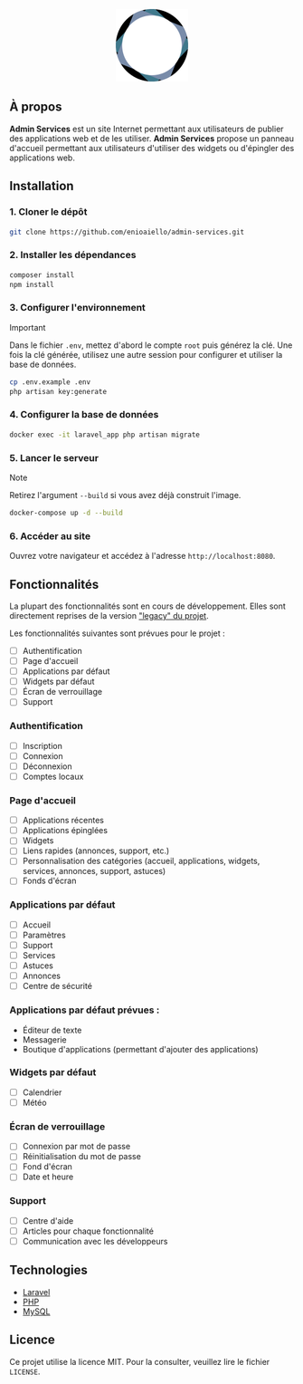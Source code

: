 <p align="center">
    <img src="public/images/logo.png" height="128">
</p>

## À propos

**Admin Services** est un site Internet permettant aux utilisateurs de publier des applications web et de les utiliser. **Admin Services** propose un panneau d'accueil permettant aux utilisateurs d'utiliser des widgets ou d'épingler des applications web.

## Installation

### 1. Cloner le dépôt

```bash
git clone https://github.com/enioaiello/admin-services.git
```

### 2. Installer les dépendances

```bash
composer install
npm install
```

### 3. Configurer l'environnement

> [!IMPORTANT]  
> Dans le fichier ``.env``, mettez d'abord le compte ``root`` puis générez la clé.
> Une fois la clé générée, utilisez une autre session pour configurer et utiliser la base de données.

```bash
cp .env.example .env
php artisan key:generate
```

### 4. Configurer la base de données

```bash
docker exec -it laravel_app php artisan migrate
```

### 5. Lancer le serveur

> [!NOTE]  
> Retirez l'argument ``--build`` si vous avez déjà construit l'image.

```bash
docker-compose up -d --build
```

### 6. Accéder au site

Ouvrez votre navigateur et accédez à l'adresse ``http://localhost:8080``.

## Fonctionnalités

La plupart des fonctionnalités sont en cours de développement. Elles sont directement reprises de la version ["legacy" du projet](https://github.com/enioaiello/admin-services-legacy).

Les fonctionnalités suivantes sont prévues pour le projet :

- [ ] Authentification
- [ ] Page d'accueil
- [ ] Applications par défaut
- [ ] Widgets par défaut
- [ ] Écran de verrouillage
- [ ] Support

### Authentification

- [ ] Inscription
- [ ] Connexion
- [ ] Déconnexion
- [ ] Comptes locaux

### Page d'accueil

- [ ] Applications récentes
- [ ] Applications épinglées
- [ ] Widgets
- [ ] Liens rapides (annonces, support, etc.)
- [ ] Personnalisation des catégories (accueil, applications, widgets, services, annonces, support, astuces)
- [ ] Fonds d'écran

### Applications par défaut

- [ ] Accueil
- [ ] Paramètres
- [ ] Support
- [ ] Services
- [ ] Astuces
- [ ] Annonces
- [ ] Centre de sécurité

### Applications par défaut prévues :

- Éditeur de texte
- Messagerie
- Boutique d'applications (permettant d'ajouter des applications)

### Widgets par défaut

- [ ] Calendrier
- [ ] Météo

### Écran de verrouillage

- [ ] Connexion par mot de passe
- [ ] Réinitialisation du mot de passe
- [ ] Fond d'écran
- [ ] Date et heure

### Support

- [ ] Centre d'aide
- [ ] Articles pour chaque fonctionnalité
- [ ] Communication avec les développeurs

## Technologies

- [Laravel](https://laravel.com)
- [PHP](https://www.php.net)
- [MySQL](https://www.mysql.com)

## Licence

Ce projet utilise la licence MIT. Pour la consulter, veuillez lire le fichier ``LICENSE``.
